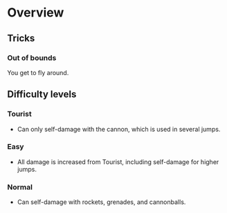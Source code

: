 # Overview

## Tricks

### Out of bounds

You get to fly around.

## Difficulty levels

### Tourist

- Can only self-damage with the cannon, which is used in several jumps.

### Easy

- All damage is increased from Tourist, including self-damage for higher jumps.

### Normal

- Can self-damage with rockets, grenades, and cannonballs.
